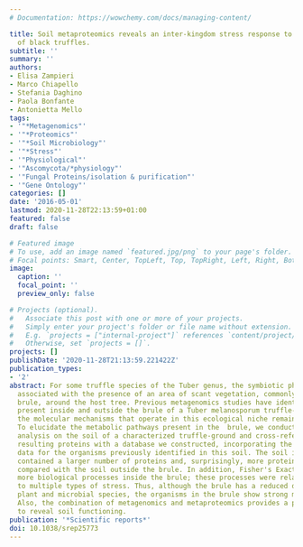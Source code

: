 ```yaml
---
# Documentation: https://wowchemy.com/docs/managing-content/

title: Soil metaproteomics reveals an inter-kingdom stress response to the presence
  of black truffles.
subtitle: ''
summary: ''
authors:
- Elisa Zampieri
- Marco Chiapello
- Stefania Daghino
- Paola Bonfante
- Antonietta Mello
tags:
- '"*Metagenomics"'
- '"*Proteomics"'
- '"*Soil Microbiology"'
- '"*Stress"'
- '"Physiological"'
- '"Ascomycota/*physiology"'
- '"Fungal Proteins/isolation & purification"'
- '"Gene Ontology"'
categories: []
date: '2016-05-01'
lastmod: 2020-11-28T22:13:59+01:00
featured: false
draft: false

# Featured image
# To use, add an image named `featured.jpg/png` to your page's folder.
# Focal points: Smart, Center, TopLeft, Top, TopRight, Left, Right, BottomLeft, Bottom, BottomRight.
image:
  caption: ''
  focal_point: ''
  preview_only: false

# Projects (optional).
#   Associate this post with one or more of your projects.
#   Simply enter your project's folder or file name without extension.
#   E.g. `projects = ["internal-project"]` references `content/project/deep-learning/index.md`.
#   Otherwise, set `projects = []`.
projects: []
publishDate: '2020-11-28T21:13:59.221422Z'
publication_types:
- '2'
abstract: For some truffle species of the Tuber genus, the symbiotic phase is often
  associated with the presence of an area of scant vegetation, commonly known as the
  brule, around the host tree. Previous metagenomics studies have identified the microorganisms
  present inside and outside the brule of a Tuber melanosporum truffle-ground, but
  the molecular mechanisms that operate in this ecological niche remain to be clarified.
  To elucidate the metabolic pathways present in the  brule, we conducted a metaproteomics
  analysis on the soil of a characterized truffle-ground and cross-referenced the
  resulting proteins with a database we constructed, incorporating the metagenomics
  data for the organisms previously identified in this soil. The soil inside the brule
  contained a larger number of proteins and, surprisingly, more proteins from plants,
  compared with the soil outside the brule. In addition, Fisher's Exact Tests detected
  more biological processes inside the brule; these processes were related to responses
  to multiple types of stress. Thus, although the brule has a reduced diversity of
  plant and microbial species, the organisms in the brule show strong metabolic activity.
  Also, the combination of metagenomics and metaproteomics provides a powerful tool
  to reveal soil functioning.
publication: '*Scientific reports*'
doi: 10.1038/srep25773
---
```

